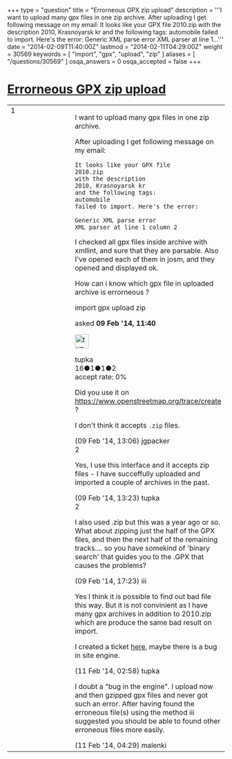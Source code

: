 +++
type = "question"
title = "Errorneous GPX zip upload"
description = '''I want to upload many gpx files in one zip archive. After uploading I get following message on my email: It looks like your GPX file 2010.zip with the description 2010, Krasnoyarsk kr and the following tags: automobile failed to import. Here&#x27;s the error:  Generic XML parse error XML parser at line 1...'''
date = "2014-02-09T11:40:00Z"
lastmod = "2014-02-11T04:29:00Z"
weight = 30569
keywords = [ "import", "gpx", "upload", "zip" ]
aliases = [ "/questions/30569" ]
osqa_answers = 0
osqa_accepted = false
+++

<div class="headNormal">

# [Errorneous GPX zip upload](/questions/30569/errorneous-gpx-zip-upload)

</div>

<div id="main-body">

<div id="askform">

<table id="question-table" style="width:100%;">
<colgroup>
<col style="width: 50%" />
<col style="width: 50%" />
</colgroup>
<tbody>
<tr>
<td style="width: 30px; vertical-align: top"><div class="vote-buttons">
<span id="post-30569-upvote" class="ajax-command post-vote up" rel="nofollow" title="I like this post (click again to cancel)"> </span>
<div id="post-30569-score" class="post-score" title="current number of votes">
1
</div>
<span id="post-30569-downvote" class="ajax-command post-vote down" rel="nofollow" title="I dont like this post (click again to cancel)"> </span> <span id="favorite-mark" class="ajax-command favorite-mark" rel="nofollow" title="mark/unmark this question as favorite (click again to cancel)"> </span>
<div id="favorite-count" class="favorite-count">
&#10;</div>
</div></td>
<td><div id="item-right">
<div class="question-body">
<p>I want to upload many gpx files in one zip archive.</p>
<p>After uploading I get following message on my email:</p>
<pre><code>It looks like your GPX file
2010.zip
with the description
2010, Krasnoyarsk kr
and the following tags:
automobile
failed to import. Here&#39;s the error:
&#10;Generic XML parse error
XML parser at line 1 column 2</code></pre>
<p>I checked all gpx files inside archive with xmllint, and sure that they are parsable. Also I've opened each of them in josm, and they opened and displayed ok.</p>
<p>How can i know which gpx file in uploaded archive is errorneous ?</p>
</div>
<div id="question-tags" class="tags-container tags">
<span class="post-tag tag-link-import" rel="tag" title="see questions tagged &#39;import&#39;">import</span> <span class="post-tag tag-link-gpx" rel="tag" title="see questions tagged &#39;gpx&#39;">gpx</span> <span class="post-tag tag-link-upload" rel="tag" title="see questions tagged &#39;upload&#39;">upload</span> <span class="post-tag tag-link-zip" rel="tag" title="see questions tagged &#39;zip&#39;">zip</span>
</div>
<div id="question-controls" class="post-controls">
&#10;</div>
<div class="post-update-info-container">
<div class="post-update-info post-update-info-user">
<p>asked <strong>09 Feb '14, 11:40</strong></p>
<img src="https://secure.gravatar.com/avatar/16a5107ca0c722de83e57801d071fe2e?s=32&amp;d=identicon&amp;r=g" class="gravatar" width="32" height="32" alt="tupka&#39;s gravatar image" />
<p><span>tupka</span><br />
<span class="score" title="16 reputation points">16</span><span title="1 badges"><span class="badge1">●</span><span class="badgecount">1</span></span><span title="1 badges"><span class="silver">●</span><span class="badgecount">1</span></span><span title="2 badges"><span class="bronze">●</span><span class="badgecount">2</span></span><br />
<span class="accept_rate" title="Rate of the user&#39;s accepted answers">accept rate:</span> <span title="tupka has no accepted answers">0%</span></p>
</div>
</div>
<div id="comments-container-30569" class="comments-container">
<span id="30570"></span>
<div id="comment-30570" class="comment">
<div id="post-30570-score" class="comment-score">
&#10;</div>
<div class="comment-text">
<p>Did you use it on <a href="https://www.openstreetmap.org/trace/create">https://www.openstreetmap.org/trace/create</a> ?</p>
<p>I don't think it accepts <code>.zip</code> files.</p>
</div>
<div id="comment-30570-info" class="comment-info">
<span class="comment-age">(09 Feb '14, 13:06)</span> <span class="comment-user userinfo">jgpacker</span>
</div>
</div>
<span id="30571"></span>
<div id="comment-30571" class="comment">
<div id="post-30571-score" class="comment-score">
2
</div>
<div class="comment-text">
<p>Yes, I use this interface and it accepts zip files - I have succeffully uploaded and imported a couple of archives in the past.</p>
</div>
<div id="comment-30571-info" class="comment-info">
<span class="comment-age">(09 Feb '14, 13:23)</span> <span class="comment-user userinfo">tupka</span>
</div>
</div>
<span id="30572"></span>
<div id="comment-30572" class="comment">
<div id="post-30572-score" class="comment-score">
2
</div>
<div class="comment-text">
<p>I also used .zip but this was a year ago or so.<br />
What about zipping just the half of the GPX files, and then the next half of the remaining tracks.... so you have somekind of 'binary search' that guides you to the .GPX that causes the problems?</p>
</div>
<div id="comment-30572-info" class="comment-info">
<span class="comment-age">(09 Feb '14, 17:23)</span> <span class="comment-user userinfo">iii</span>
</div>
</div>
<span id="30610"></span>
<div id="comment-30610" class="comment">
<div id="post-30610-score" class="comment-score">
&#10;</div>
<div class="comment-text">
<p>Yes I think it is possible to find out bad file this way. But it is not convinient as I have many gpx archives in addition to 2010.zip which are produce the same bad result on import.</p>
<p>I created a ticket <a href="https://trac.openstreetmap.org/ticket/5115">here</a>, maybe there is a bug in site engine.</p>
</div>
<div id="comment-30610-info" class="comment-info">
<span class="comment-age">(11 Feb '14, 02:58)</span> <span class="comment-user userinfo">tupka</span>
</div>
</div>
<span id="30611"></span>
<div id="comment-30611" class="comment">
<div id="post-30611-score" class="comment-score">
&#10;</div>
<div class="comment-text">
<p>I doubt a "bug in the engine". I upload now and then gzipped gpx files and never got such an error. After having found the erroneous file(s) using the method iii suggested you should be able to found other erroneous files more easily.</p>
</div>
<div id="comment-30611-info" class="comment-info">
<span class="comment-age">(11 Feb '14, 04:29)</span> <span class="comment-user userinfo">malenki</span>
</div>
</div>
</div>
<div id="comment-tools-30569" class="comment-tools">
&#10;</div>
<div class="clear">
&#10;</div>
<div id="comment-30569-form-container" class="comment-form-container">
&#10;</div>
<div class="clear">
&#10;</div>
</div></td>
</tr>
</tbody>
</table>

</div>

</div>

